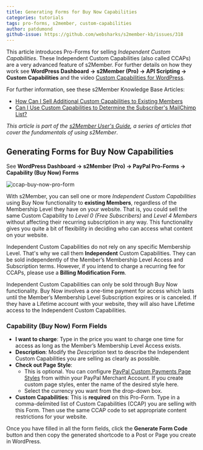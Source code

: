 ```yaml
---
title: Generating Forms for Buy Now Capabilities
categories: tutorials
tags: pro-forms, s2member, custom-capabilities
author: patdumond
github-issue: https://github.com/websharks/s2member-kb/issues/318
---
```


This article introduces Pro-Forms for selling *Independent Custom Capabilities*. These Independent Custom Capabilities (also called CCAPs) are a very advanced feature of s2Member. For further details on how they work see **WordPress Dashboard → s2Member (Pro) → API Scripting → Custom Capabilities** and the video [Custom Capabilities for WordPress](http://s2member.com/kb-article/video-custom-capabilities-for-wordpress/).

For further information, see these s2Member Knowledge Base Articles:

- [How Can I Sell Additional Custom Capabilities to Existing Members](http://s2member.com/kb-article/how-can-i-sell-additional-custom-capabilities-to-existing-members/)
- [Can I Use Custom Capabilities to Determine the Subscriber's MailChimp List?](http://s2member.com/kb-article/can-i-use-custom-capabilities-to-determine-the-subscribers-mailchimp-list/)

*This article is part of the [s2Member User's Guide](http://s2member.com/kb/kb-tag/s2member-users-guide/&sa=D&ust=1470238793494000&usg=AFQjCNG1q04lm4O1PV4kb07x1Gin-dmEew), a series of articles that cover the fundamentals of using s2Member*.

## Generating Forms for Buy Now Capabilities

See **WordPress Dashboard → s2Member (Pro) → PayPal Pro-Forms → Capability (Buy Now) Forms** 

![ccap-buy-now-pro-form](https://cloud.githubusercontent.com/assets/9320495/17522309/8a6ec784-5e24-11e6-87f4-84f667c47583.jpg)

With s2Member, you can sell one or more *Independent Custom Capabilities* using Buy Now functionality to **existing Members**, regardless of the Membership Level they have on your website. That is, you could sell the same Custom Capability to *Level 0 (Free Subscribers)* and *Level 4 Members* without affecting their recurring subscription in any way. This functionality gives you quite a bit of flexibility in deciding who can access what content on your website.

Independent Custom Capabilities do not rely on any specific Membership Level. That's why we call them **Independent** Custom Capabilities. They can be sold independently of the Member’s Membership Level Access and Subscription terms. However, if you intend to charge a recurring fee for CCAPs, please use a **Billing Modification Form**.

Independent Custom Capabilities can only be sold through Buy Now functionality. Buy Now involves a one-time payment for access which lasts until the Member’s Membership Level Subscription expires or is canceled. If they have a Lifetime account with your website, they will also have Lifetime access to the Independent Custom Capabilities.

### Capability (Buy Now) Form Fields

- **I want to charge**: Type in the price you want to charge one time for access as long as the Member’s Membership Level Access exists. 
- **Description**: Modify the *Description* text to describe the Independent Custom Capabilities you are selling as clearly as possible.  
- **Check out Page Style**:
    -  This is optional. You can configure [PayPal Custom Payments Page Styles](https://www.paypal.com/customize) from within your PayPal Merchant Account. If you create custom page styles, enter the name of the desired style here.
    - Select the currency you want from the drop-down box. 
- **Custom Capabilities**: This is **required** on this Pro-Form. Type in a comma-delimited list of Custom Capabilities (CCAP) you are selling with this Form. Then use the same CCAP code to set appropriate content restrictions for your website.

Once you have filled in all the form fields, click the **Generate Form Code** button and then copy the generated shortcode to a Post or Page you create in WordPress.